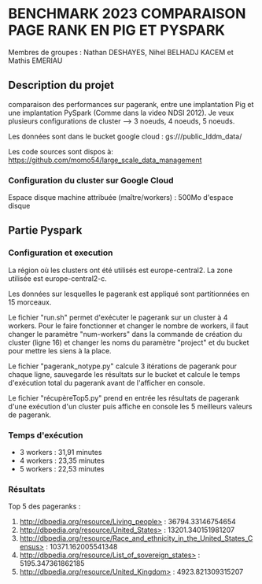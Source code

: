 # BENCHMARK 2023 COMPARAISON PAGE RANK EN PIG ET PYSPARK

Membres de groupes : Nathan DESHAYES, Nihel BELHADJ KACEM et Mathis EMERIAU

## Description du projet

comparaison des performances sur pagerank, entre une implantation Pig et une implantation PySpark (Comme dans la video NDSI 2012). Je veux plusieurs configurations de cluster --> 3 noeuds, 4 noeuds, 5 noeuds.

Les données sont dans le bucket google cloud : gs:///public_lddm_data/

Les code sources sont dispos à: https://github.com/momo54/large_scale_data_management

### Configuration du cluster sur Google Cloud

Espace disque machine attribuée (maître/workers) : 500Mo d'espace disque


## Partie Pyspark

### Configuration et execution

La région où les clusters ont été utilisés est europe-central2. La zone utilisée est europe-central2-c. 

Les données sur lesquelles le pagerank est appliqué sont partitionnées en 15 morceaux.

Le fichier "run.sh" permet d'exécuter le pagerank sur un cluster à 4 workers. Pour le faire fonctionner et changer le nombre de workers, il faut changer le paramètre "num-workers" dans la commande de création du cluster (ligne 16) et changer les noms du paramètre "project" et du bucket pour mettre les siens à la place.

Le fichier "pagerank_notype.py" calcule 3 itérations de pagerank pour chaque ligne, sauvegarde les résultats sur le bucket et calcule le temps d'exécution total du pagerank avant de l'afficher en console.

Le fichier "récupèreTop5.py" prend en entrée les résultats de pagerank d'une exécution d'un cluster puis affiche en console les 5 meilleurs valeurs de pagerank.

### Temps d'exécution

- 3 workers : 31,91 minutes
- 4 workers : 23,35 minutes
- 5 workers : 22,53 minutes


### Résultats

Top 5 des pageranks :

1. http://dbpedia.org/resource/Living_people> : 36794.33146754654
2. http://dbpedia.org/resource/United_States> : 13201.340151981207
3. http://dbpedia.org/resource/Race_and_ethnicity_in_the_United_States_Census> : 10371.162005541348
4. http://dbpedia.org/resource/List_of_sovereign_states> : 5195.347361862185
5. http://dbpedia.org/resource/United_Kingdom> : 4923.821309315207
